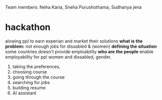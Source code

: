 Team members: Neha Karia, Sneha Purushothama, Sudhanya jena

# hackathon

alowing ppl to earn experian and market their solutions
**what is the problem:**
not enough jobs for dissabled & (women)
**defining the situation**
some countries doesn't provide emploability
**who are the people**
enable employability for ppl women and dissabled, gender.

1) taking the preferences,
2) choosing course
3) going through the course
4) searching for jobs
5) building resume
6) AI assistant 
